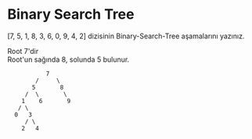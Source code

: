 # Binary Search Tree

[7, 5, 1, 8, 3, 6, 0, 9, 4, 2] dizisinin Binary-Search-Tree aşamalarını yazınız.  
  

Root 7'dir  
Root'un sağında 8, solunda 5 bulunur.  
````
           7
        /     \
       5       8
     /  \       \
    1    6       9
   / \
  0   3
     / \
    2   4   
````     

  
